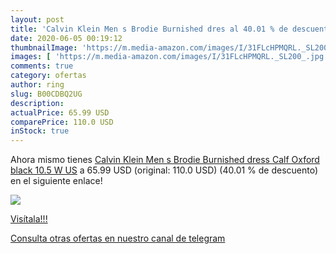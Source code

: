 ```yaml
---
layout: post
title: 'Calvin Klein Men s Brodie Burnished dres al 40.01 % de descuento'
date: 2020-06-05 00:19:12
thumbnailImage: 'https://m.media-amazon.com/images/I/31FLcHPMQRL._SL200_.jpg'
images: [ 'https://m.media-amazon.com/images/I/31FLcHPMQRL._SL200_.jpg' ]
comments: true
category: ofertas
author: ring
slug: B00CDBQ2UG
description:
actualPrice: 65.99 USD
comparePrice: 110.0 USD
inStock: true
---
```


Ahora mismo tienes [Calvin Klein Men s Brodie Burnished dress Calf Oxford  black  10.5 W US](https://www.amazon.com/dp/B00CDBQ2UG/?tag=redken08-20) a 65.99 USD (original: 110.0 USD) (40.01 %  de descuento) en el siguiente enlace!

[![](https://m.media-amazon.com/images/I/31FLcHPMQRL._SL200_.jpg)](https://www.amazon.com/dp/B00CDBQ2UG/?tag=redken08-20)

[Visítala!!!](https://www.amazon.com/dp/B00CDBQ2UG/?tag=redken08-20)

[Consulta otras ofertas en nuestro canal de telegram](https://t.me/s/ofertas25)
